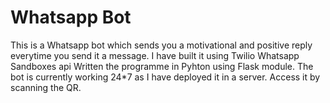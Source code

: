 # Whatsapp Bot
This is a Whatsapp bot which sends you a motivational and positive reply everytime you send it a message.
I have built it using Twilio Whatsapp Sandboxes api
Written the programme in Pyhton using Flask module.
The bot is currently working 24*7 as I have deployed it in a server.
Access it by scanning the QR.
